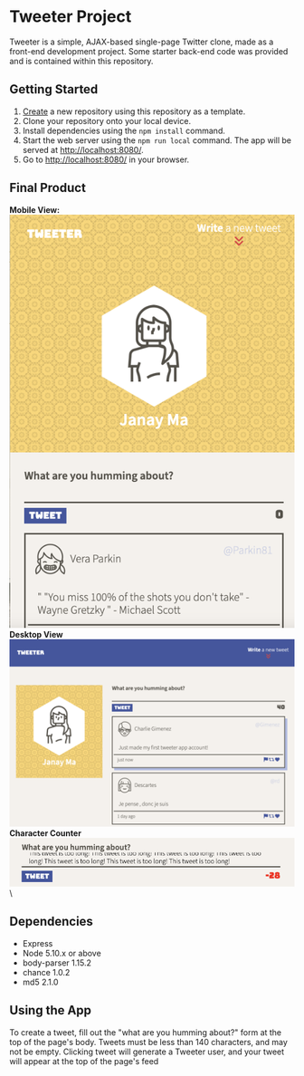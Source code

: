 # Tweeter Project

Tweeter is a simple, AJAX-based single-page Twitter clone, made as a front-end development project. Some starter back-end code was provided and is contained within this repository.

## Getting Started

1. [Create](https://docs.github.com/en/repositories/creating-and-managing-repositories/creating-a-repository-from-a-template) a new repository using this repository as a template.
2. Clone your repository onto your local device.
3. Install dependencies using the `npm install` command.
3. Start the web server using the `npm run local` command. The app will be served at <http://localhost:8080/>.
4. Go to <http://localhost:8080/> in your browser.

## Final Product
**Mobile View:**\
![Tablet/Mobile view](./public/images/mobile.png)\
**Desktop View**\
!["Desktop view"](./public/images/desktop.png)\
**Character Counter**\
!['Character counter](./public/images/counter.png)\

## Dependencies

- Express
- Node 5.10.x or above
- body-parser 1.15.2
- chance 1.0.2
- md5 2.1.0

## Using the App

To create a tweet, fill out the "what are you humming about?" form at the top of the page's body. Tweets must be less than 140 characters, and may not be empty. Clicking tweet will generate a Tweeter user, and your tweet will appear at the top of the page's feed



